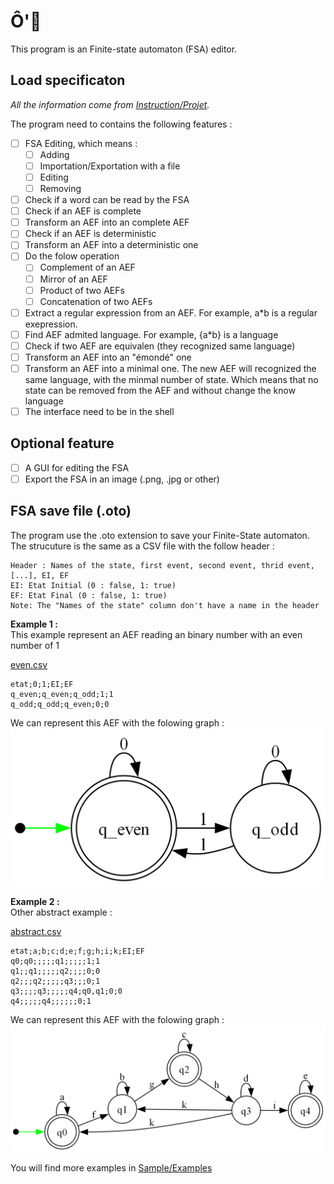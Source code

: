 # Ô'🍅
This program is an Finite-state automaton (FSA) editor.

## Load specificaton
*All the information come from [Instruction/Projet](Instruction/Projet).*

The program need to contains the following features :
- [ ] FSA Editing, which means :
  - [ ] Adding
  - [ ] Importation/Exportation with a file
  - [ ] Editing
  - [ ] Removing
- [ ] Check if a word can be read by the FSA
- [ ] Check if an AEF is complete
- [ ] Transform an AEF into an complete AEF
- [ ] Check if an AEF is deterministic
- [ ] Transform an AEF into a deterministic one
- [ ] Do the folow operation
    - [ ] Complement of an AEF
    - [ ] Mirror of an AEF
    - [ ] Product of two AEFs
    - [ ] Concatenation of two AEFs 
- [ ] Extract a regular expression from an AEF. For example, a\*b is a regular exepression.
- [ ] Find AEF admited language. For example, {a*b} is a language
- [ ] Check if two AEF are equivalen (they recognized same language)
- [ ] Transform an AEF into an "émondé" one
- [ ] Transform an AEF into a minimal one. The new AEF will recognized the same language, with the minmal number of state. Which means that no state can be removed from the AEF and without change the know language
- [ ] The interface need to be in the shell

## Optional feature
- [ ] A GUI for editing the FSA
- [ ] Export the FSA in an image (.png, .jpg or other)

## FSA save file (.oto)
The program use the .oto extension to save your Finite-State automaton. The strucuture is the same as a CSV file with the follow header :
```
Header : Names of the state, first event, second event, thrid event, [...], EI, EF
EI: Etat Initial (0 : false, 1: true)
EF: Etat Final (0 : false, 1: true)
Note: The "Names of the state" column don't have a name in the header
```

**Example 1 :**\
This example represent an AEF reading an binary number with an even number of 1

[even.csv](Sample/Examples/even.csv)
```
etat;0;1;EI;EF
q_even;q_even;q_odd;1;1
q_odd;q_odd;q_even;0;0
```

We can represent this AEF with the folowing graph :\
![Even AEF graph](Sample/Examples/otomate.png)

**Example 2 :**\
Other abstract example : 

[abstract.csv](Sample/Examples/abstract.csv)
```
etat;a;b;c;d;e;f;g;h;i;k;EI;EF
q0;q0;;;;;q1;;;;;1;1
q1;;q1;;;;;q2;;;;0;0
q2;;;q2;;;;;q3;;;0;1
q3;;;;q3;;;;;q4;q0,q1;0;0
q4;;;;;q4;;;;;;0;1
```
We can represent this AEF with the folowing graph :\
![Abstract AEF graph](Sample/Examples/otomate1.png)

You will find more examples in [Sample/Examples](Sample/Examples)
